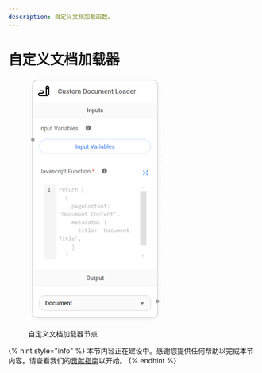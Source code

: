 ```yaml
---
description: 自定义文档加载函数。
---
```


# 自定义文档加载器

<figure><img src="../../../.gitbook/assets/image_custom-loader (1).png" alt="" width="269"><figcaption><p>自定义文档加载器节点</p></figcaption></figure>

{% hint style="info" %}
本节内容正在建设中。感谢您提供任何帮助以完成本节内容。请查看我们的[贡献指南](../../../contributing/)以开始。
{% endhint %}
